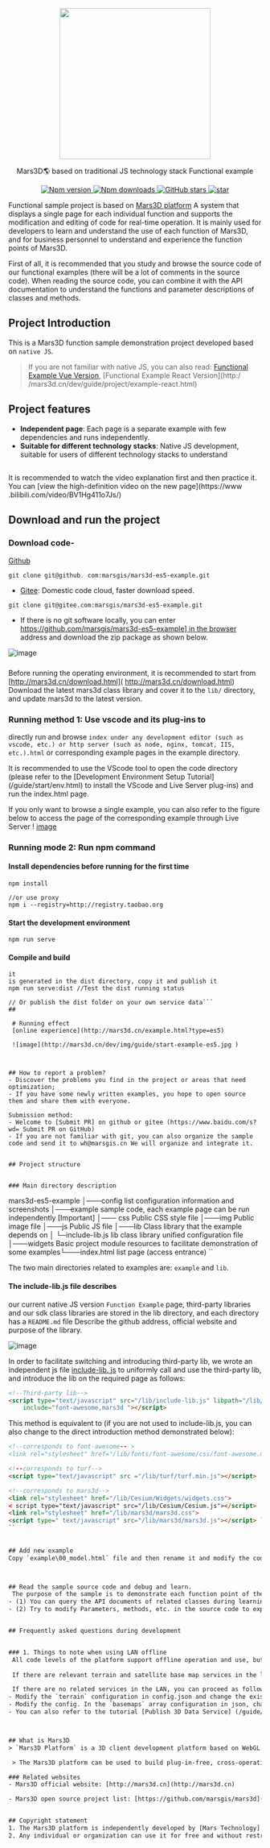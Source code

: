  
<p align="center"> 
<img src="//mars3d.cn/logo.png" width="300px" /> 
</p> 

<p align="center">Mars3D🌎 based on traditional JS technology stack Functional example</p> 

<p align="center"> 
  <a target="_black" href="https://www.npmjs.com/package/mars3d"> 
    <img alt="Npm version" src=" https://img.shields.io/npm/v/mars3d.svg?style=flat&logo=npm&label=version number" /> 
  </a> 
  <a target="_black" href="https://www.npmjs .com/package/mars3d"> 
    <img alt="Npm downloads" src="https://img.shields.io/npm/dt/mars3d?style=flat&logo=npm&label=Downloads" /> 
  </a> 
  <a target="_black" href="https://github.com/marsgis/mars3d"> 
    <img alt="GitHub stars" src="https://img.shields.io/github/stars/marsgis/ mars3d?style=flat&logo=github" /> 
  </a> 
  <a target="_black" href="https://gitee.com/marsgis/mars3d"> 
    <img src="https://gitee.com/ marsgis/mars3d/badge/star.svg?theme=dark" alt="star" /> 
  </a> 
</p> 


Functional sample project is based on [Mars3D platform](http://mars3d.cn) A system that displays a single page for each individual function and supports the modification and editing of code for real-time operation. 
It is mainly used for developers to learn and understand the use of each function of Mars3D, and for business personnel to understand and experience the function points of Mars3D. 

First of all, it is recommended that you study and browse the source code of our functional examples (there will be a lot of comments in the source code). When reading the source code, you can combine it with the API documentation to understand the functions and parameter descriptions of classes and methods. 


## Project Introduction 
 
 This is a Mars3D function sample demonstration project developed based on `native JS`. 

 > If you are not familiar with native JS, you can also read: [Functional Example Vue Version](http://mars3d.cn/dev/guide/project/example-vue.html), [Functional Example React Version](http:/ /mars3d.cn/dev/guide/project/example-react.html) 


## Project features 
- **Independent page**: Each page is a separate example with few dependencies and runs independently. 
- **Suitable for different technology stacks**: Native JS development, suitable for users of different technology stacks to understand 


## 
It is recommended to watch the video explanation first and then practice it. You can [view the high-definition video on the new page](https://www .bilibili.com/video/BV1Hg411o7Js/) 



## Download and run the project 
 
### Download code- 
[Github](https://github.com/marsgis/mars3d-es5-example) 

``` 
git clone git@github. com:marsgis/mars3d-es5-example.git 
``` 

- [Gitee](https://gitee.com/marsgis/mars3d-es5-example): Domestic code cloud, faster download speed. 

``` 
git clone git@gitee.com:marsgis/mars3d-es5-example.git 
``` 

- If there is no git software locally, you can enter [https://github.com/marsgis/mars3d-es5-example] in the browser ](https://github.com/marsgis/mars3d-es5-example) address and download the zip package as shown below. 

 ![image](http://mars3d.cn/dev/img/guide/start-example-down.jpg) 

  
### 
Before running the operating environment, it is recommended to start from [http://mars3d.cn/download.html]( http://mars3d.cn/download.html) Download the latest mars3d class library and cover it to the `lib/` directory, and update mars3d to the latest version. 

### Running method 1: Use vscode and its plug-ins to 
 
directly run and browse `index under any development editor (such as vscode, etc.) or http server (such as node, nginx, tomcat, IIS, etc.).html` or corresponding example pages in the example directory. 

It is recommended to use the VScode tool to open the code directory (please refer to the [Development Environment Setup Tutorial] (/guide/start/env.html) to install the VScode and Live Server plug-ins) and run the index.html page. 
 
If you only want to browse a single example, you can also refer to the figure below to access the page of the corresponding example through Live Server 
 ! [image](http://mars3d.cn/dev/img/guide/start-example-run.jpg) 

  
### Running mode 2: Run npm command 

#### Install dependencies before running for the first time
``` 
npm install 

//or use proxy 
npm i --registry=http://registry.taobao.org 
``` 

#### Start the development environment 
``` 
npm run serve 
``` 

#### Compile and build 
``` npm run build //After compilation, 
it 
is generated in the dist directory, copy it and publish it 
npm run serve:dist //Test the dist running status 

// Or publish the dist folder on your own service data``` 
## 

 # Running effect   
 [online experience](http://mars3d.cn/example.html?type=es5) 

 ![image](http://mars3d.cn/dev/img/guide/start-example-es5.jpg ) 
 


## How to report a problem? 
- Discover the problems you find in the project or areas that need optimization; 
- If you have some newly written examples, you hope to open source them and share them with everyone. 

Submission method: 
- Welcome to [Submit PR] on github or gitee (https://www.baidu.com/s?wd= Submit PR on GitHub) 
- If you are not familiar with git, you can also organize the sample code and send it to wh@marsgis.cn We will organize and integrate it. 


## Project structure 


### Main directory description 
``` 
mars3d-es5-example 
│───config list configuration information and screenshots 
│───example sample code, each example page can be run independently [Important] 
│─── css Public CSS style file 
│───img Public image file 
│───js Public JS file 
│───lib Class library that the example depends on 
│ └─include-lib.js lib class library unified configuration file 
│───widgets Basic project module resources to facilitate demonstration of some examples└───index.html 
list page (access entrance) 
`` 

The two main directories related to examples are: `example` and `lib`. 


#### The include-lib.js file describes 

our current native JS version `Function Example` page, third-party libraries and our sdk class libraries are stored in the lib directory, and each directory has a `README.md` file Describe the github address, official website and purpose of the library. 

 ![image](http://mars3d.cn/dev/img/guide/start-includeLib-ml.jpg) 

In order to facilitate switching and introducing third-party lib, we wrote an independent js file [include-lib. js](https://gitee.com/marsgis/mars3d-es5-example/blob/master/lib/include-lib.js) to uniformly call and use the third-party lib, and introduce the lib on the required page as follows: 
```html 
<!--Third-party lib--> 
<script type="text/javascript" src="/lib/include-lib.js" libpath="/lib/" 
    include="font-awesome,mars3d "></script> 
``` 
This method is equivalent to (if you are not used to include-lib.js, you can also change to the direct introduction method demonstrated below): 

```html 
<!--corresponds to font-awesome-- > 
<link rel="stylesheet" href="/lib/fonts/font-awesome/css/font-awesome.min.css"> 

<!--corresponds to turf--> 
<script type="text/javascript" src ="/lib/turf/turf.min.js"></script> 

<!--corresponds to mars3d--> 
<link rel="stylesheet" href="/lib/Cesium/Widgets/widgets.css"> 
< script type="text/javascript" src="/lib/Cesium/Cesium.js"></script> 
<link rel="stylesheet" href="/lib/mars3d/mars3d.css"> 
<script type=" text/javascript" src="/lib/mars3d/mars3d.js"></script> ` 
`` 
 
 
## Add new example 
Copy `example\00_model.html` file and then rename it and modify the code. 



## Read the sample source code and debug and learn. 
 The purpose of the sample is to demonstrate each function point of the platform. You can study each sample according to your needs or interests. 
- (1) You can query the API documents of related classes during learning 
- (2) Try to modify Parameters, methods, etc. in the source code to experience different rendering effects. 


## Frequently asked questions during development 


### 1. Things to note when using LAN offline
 All code levels of the platform support offline operation and use, but you need to pay attention to the related processing of map services when offline. 
 
 If there are relevant terrain and satellite base map services in the local area network, you can replace the default terrain and base map in `config.json` or `code for constructing Map` according to the intranet service type and URL address. 

 If there are no related services in the LAN, you can proceed as follows: 
- Modify the `terrain` configuration in config.json and change the existing `"show": true` configuration to `"show": false` 
- Modify the config. In the `basemaps` array configuration in json, change the existing `"show": true` layer to `"show": false`, and add `"show to the single picture or offline map ": true`, and modify the relevant URL address. 
- You can also refer to the tutorial [Publish 3D Data Service] (/guide/data/server.html) to deploy offline map services, which also contains some sample offline data. 



## What is Mars3D 
> `Mars3D Platform` is a 3D client development platform based on WebGL technology developed by [Mars Technology](http://marsgis.cn/), based on [Cesium](https://cesium .com/cesiumjs/) optimization and B/S architecture design, a lightweight and high-performance GIS development platform that supports multi-industry expansion, can run efficiently in the browser without installation and plug-ins, and can be quickly accessed and used. A variety of GIS data and three-dimensional models present the visualization of three-dimensional space, completing the flexible application of the platform in different industries. 

 > The Mars3D platform can be used to build plug-in-free, cross-operating system, and cross-browser 3D GIS applications. The platform uses WebGL for hardware-accelerated graphics, cross-platform and cross-browser to achieve truly dynamic big data three-dimensional visualization. Mars3D products can quickly realize beautiful and smooth 3D map presentation and spatial analysis on browsers and mobile terminals. 

### Related websites 
- Mars3D official website: [http://mars3d.cn](http://mars3d.cn)   

- Mars3D open source project list: [https://github.com/marsgis/mars3d](https:/ /github.com/marsgis/mars3d) 


## Copyright statement 
1. The Mars3D platform is independently developed by [Mars Technology] (http://marsgis.cn/) and owns all rights. 
2. Any individual or organization can use it for free and without restriction, subject to complying with relevant requirements.